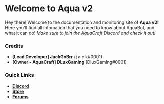 # Welcome to Aqua v2
Hey there! Welcome to the documentation and monitoring site of **Aqua v2!**
Here you'll find all infomation that you need to know about AquaBot, and what it can do!
*Make sure to join the AquaCraft Discord and check it out!*

### Credits
- **[Lead Developer] JackGoBrr** (j a c k#0001)
- **[Owner - AquaCraft] DLuxGaming** (DluxGaming#0001)

### Quick Links
- [**Discord**](https://go.aquacraft.cc/discord)
- [**Store**](https://store.aquacraft.cc)
- [**Forums**](https://forums.aquacraft.cc)
